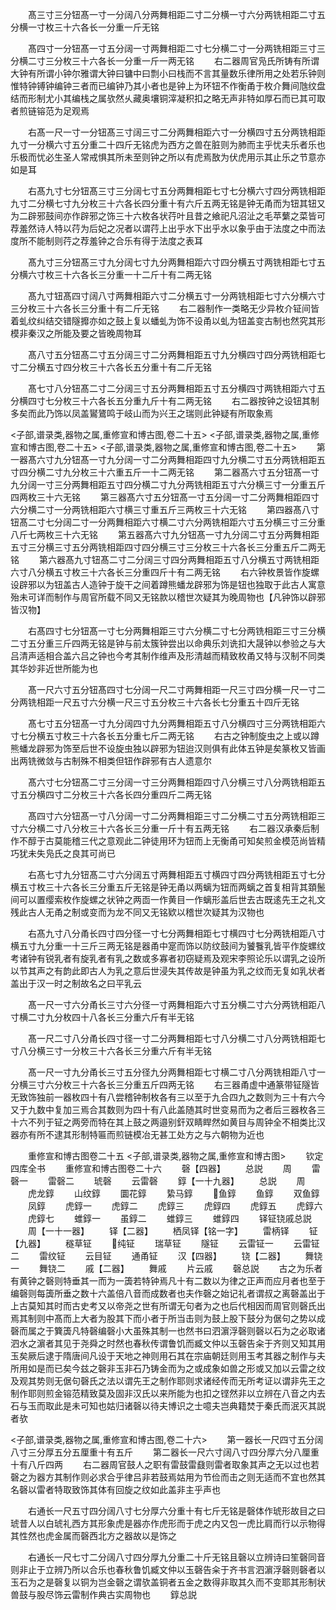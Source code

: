 <!-- { "loadSidebar": true } -->
　　髙三寸三分钮髙一寸一分阔八分两舞相距二寸二分横一寸六分两铣相距二寸五分横一寸枚三十六各长一分重一斤无铭













　　髙四寸一分钮髙一寸五分阔一寸两舞相距二寸七分横二寸一分两铣相距三寸三分横二寸三分枚三十六各长一分重一斤一两无铭
　　右二器周官凫氏所铸有所谓大钟有所谓小钟尔雅谓大钟曰镛中曰剽小曰栈而不言其量数乐律所用之处若乐钟则惟特钟镈钟编钟三者而已编钟乃其小者也是钟上为环钮不作衡甬于枚介舞间虺纹盘结而形制尤小其编栈之属欤然乆藏奥壤铜滓凝积扣之略无声非特如厚石而已其可取者煎链镕范为足观焉






















　　右髙一尺一寸一分钮髙三寸阔三寸二分两舞相距六寸一分横四寸五分两铣相距九寸一分横六寸五分重二十四斤无铭虎为西方之兽在脏则为肺而主乎忧夫乐者乐也乐极而忧必生圣人常戒惧其所未至则钟之所以有虎焉敔为伏虎用示其止乐之节意亦如是耳










　　右髙九寸七分钮髙三寸三分阔七寸五分两舞相距七寸七分横六寸四分两铣相距九寸二分横七寸九分枚三十六各长四分重十有六斤五两无铭是钟无甬而为钮其钮又为二辟邪鼓间亦作辟邪之饰三十六枚各状荇叶且昔之飨祀凡沼沚之毛苹蘩之菜皆可荐羞然诗人特以荇为后妃之况者以谓荇上出乎水下出乎水以象乎由于法度之中而法度所不能制则荇之荐羞钟之合乐有得于法度之表耳








　　髙九寸三分钮髙三寸九分阔七寸九分两舞相距六寸四分横五寸两铣相距七寸五分横六寸枚三十六各长三分重一十二斤十有二两无铭













　　髙九寸钮髙四寸阔八寸两舞相距六寸二分横五寸一分两铣相距七寸六分横六寸三分枚三十六各长三分重十有二斤无铭
　　右二器制作一类略无少异枚介钲间皆着虬纹纠结交错隧攠亦如之鼓上复以蟠虬为饰不设甬以虬为钮盖变古制也然究其形模非秦汉之所能及要之皆晚周物耳









　　髙八寸五分钮髙二寸五分阔三寸二分两舞相距五寸九分横四寸四分两铣相距七寸二分横五寸四分枚三十六各长五分重十有二斤无铭













　　髙七寸八分钮髙二寸二分阔三寸五分两舞相距五寸五分横四寸两铣相距六寸五分横四寸七分枚三十六各长五分重九斤十有二两无铭
　　右二器按钟之设钮其制多矣而此乃饰以凤盖鸑鷟鸣于岐山而为兴王之瑞则此钟疑有所取象焉



<子部,谱录类,器物之属,重修宣和博古图,卷二十五>
<子部,谱录类,器物之属,重修宣和博古图,卷二十五>
<子部,谱录类,器物之属,重修宣和博古图,卷二十五>
　　第一器髙六寸九分钮髙一寸九分阔一寸二分两舞相距四寸九分横二寸五分两铣相距五寸四分横二寸九分枚三十六重五斤一十二两无铭
　　第二器髙六寸五分钮髙一寸九分阔一寸三分两舞相距五寸四分横二寸九分两铣相距五寸六分横三寸一分重五斤四两枚三十六无铭
　　第三器髙六寸五分钮髙一寸五分阔一寸二分两舞相距四寸六分横二寸一分两铣相距六寸横三寸重五斤三两枚三十六无铭
　　第四器髙八寸钮髙二寸七分阔二寸一分两舞相距六寸横二寸六分两铣相距六寸五分横三寸三分重八斤七两枚三十六无铭
　　第五器髙六寸九分钮髙一寸九分阔二寸五分两舞相距五寸三分横三寸五分两铣相距四寸四分横三寸三分枚三十六各长三分重五斤二两无铭
　　第六器髙九寸钮髙二寸二分阔三寸四分两舞相距五寸八分横五寸两铣相距六寸八分横五寸枚三十六各长三分重四斤十有二两无铭
　　右六钟枚景皆作旋螺设辟邪以为钮盖古人造钟于旋干之间着蹲熊蟠龙辟邪为饰是钮也独取于此古人寓意殆未可详而制作与周官所载不同又无铭款以稽世次疑其为晚周物也【凡钟饰以辟邪皆汉物】


















　　右髙四寸七分钮髙一寸七分两舞相距三寸六分横二寸七分两铣相距三寸三分横二寸五分重三斤四两无铭是钟与前太簇钟尝出以命典乐刘诜扣大晟钟以参验之与大吕清声适相合盖六吕之钟也今考其制作维声及形清越而精致枚甬又特与汉制不同类其华妙非近世所能为也










　　髙一尺六寸五分钮髙四寸七分阔一尺二寸两舞相距一尺三寸四分横一尺一寸二分两铣相距一尺五寸六分横一尺三寸五分枚三十六各长七分重五十四斤无铭












　　髙七寸五分钮髙一寸九分阔四寸九分两舞相距五寸八分横四寸三分两铣相距六寸七分横五寸枚三十六各长五分重七斤二两无铭
　　右古之钟制旋虫之上或以蹲熊蟠龙辟邪为饰至后世不设旋虫独以辟邪为钮迨汉则俱有此体五钟是矣篆枚又皆画出两铣微敛与古制殊不相类但钮作辟邪有古人遗意尔









　　髙六寸七分钮髙二寸三分阔一寸三分两舞相距四寸八分横三寸八分两铣相距五寸五分横四寸二分枚三十六各长四分重四斤二两无铭













　　髙四寸六分钮髙一寸八分阔一寸二分两舞相距三寸二分横二寸五分两铣相距三寸六分横二寸八分枚三十六各长三分重一斤十有五两无铭
　　右二器汉承秦后制作不醇于古莫能稽三代之意观此二钟徒用环为钮而上无衡甬可知矣煎金模范尚皆精巧犹未失凫氏之良其可尚已










　　右髙七寸九分钮髙二寸六分阔五寸两舞相距五寸横四寸四分两铣相距五寸七分横五寸枚三十六各长三分重五斤无铭是钟无甬以两螭为钮而两螭之首复相背其頚鬛间可以置缨索枚作旋螺之状钟之两靣一作黄目一作螭形盖后世去古既逺先王之礼文残此古人无甬之制或变而为龙不同又无铭欵以稽世次疑其为汉物也









　　右髙九寸八分甬长四寸四分径一寸七分两舞相距七寸横四寸七分两铣相距八寸横五寸九分重一十三斤三两无铭是器甬中寔而饰以防纹鼓间为饕餮乳皆平作旋螺纹考诸钟有锐乳者有旋乳者有乳之数或多寡者初窃疑焉及观宋李照论乐以谓乳之设所以节其声之有韵此即古人为乳之意后世浸失其传故是钟虽为乳之纹而无复如乳状者盖出于汉一时之制故名之曰平乳云








　　髙一尺一寸六分甬长三寸六分径一寸两舞相距六寸五分横二寸六分两铣相距八寸横二寸九分枚四十八各长三分重六斤有半无铭













　　髙一尺二寸八分甬长四寸径一寸二分两舞相距七寸八分横二寸八分两铣相距七寸八分横三寸一分枚三十六各长三分重六斤有半无铭













　　髙一尺一寸九分甬长三寸五分径九分两舞相距七寸横二寸八分两铣相距八寸一分横三寸六分枚三十六各长三分重五斤四两无铭
　　右三器甬虚中通篆带钲隧皆无致饰独前一器枚四十有八尝稽钟制枚各有三以至于九合四九之数则为三十有六今又于九数中复加三焉合其数则为四十有八此盖随其时世变易而为之者后三器枚各三十六不列于钲之两旁而特在其上鼓之两邉别釬双睛睅然如黄目与周钟全不相类比汉器亦有所不逮其形制特匾而煎链模冶无甚工处方之与六朝物为近也












　　重修宣和博古图卷二十五
<子部,谱录类,器物之属,重修宣和博古图>
　　钦定四库全书
　　重修宣和博古图卷二十六
　　磬【四器】
　　总説
　　周
　　雷磬一
　　雷磬二
　　琥磬
　　云雷磬
　　錞【一十九器】
　　总説
　　周
　　虎龙錞
　　山纹錞
　　圜花錞
　　絷马錞
　　鱼錞
　　鱼錞
　　双鱼錞
　　凤錞
　　虎錞一
　　虎錞二
　　虎錞三
　　虎錞四
　　虎錞五
　　虎錞六
　　虎錞七
　　蜼錞一
　　虽錞二
　　蜼錞三
　　蜼錞四
　　铎钲铙戚总説
　　周【一十一器】
　　铎【二器】
　　栖凤铎【铭一字】
　　雷柄铎
　　钲【九器】
　　穟草钲
　　纯钲
　　瑞草钲
　　隧钲
　　云雷钲一
　　云雷钲二
　　雷纹钲
　　云目钲
　　通甬钲
　　汉【四器】
　　铙【二器】
　　舞铙一
　　舞铙二
　　戚【二器】
　　舞戚
　　片云戚
　　磬总説
　　古之为乐者有黄钟之磬则特垂其一而为一簴若特钟焉凡十有二数以为律之正声而应月者也至于编磬则每簴所垂之数十六盖倍八音而成数者也夫作磬之始记礼者谓叔之离磬盖出于上古莫知其时而古史考又以帝尧之世有所谓无句者为之也后代相因而周官则磬氏出焉其制则中髙而上大者为股其下而小者于所当击则为鼓上股下鼓分为倨句之势以成磬而属之于簨簴凡特磬编磬小大虽殊其制一也然书曰泗濵浮磬则磬以石为之必取诸泗水之濵者其见于尧舜之时然也春秋传谓鲁饥而臧文仲以玉磬告籴于齐则又知其用玉矣厥后逮于隋唐间凡设于天地之神则用石其在宗庙朝廷则用玉考其器之制作与夫所用如是而已矣今兹之磬非玉非石乃铸金而为之或成象如兽之形或又加以云雷之纹及观其势则无倨句磬氏之法以谓先王之制作耶则求诸经传而无所考证以谓非先王之制作耶则煎金镕范精致莫及固非汉氏以来所能为也扣之铿然非以立辨在八音之内去石与玉而取此是未可知也姑归诸磬以待夫博识之士噫夫岂典籍焚于秦氏而泯灭其説者欤






<子部,谱录类,器物之属,重修宣和博古图,卷二十六>
　　第一器长一尺四寸五分阔八寸三分厚五分五厘重十有五斤
　　第二器长一尺六寸阔八寸四分厚六分八厘重十有八斤四两
　　右二器周官鼓人之职有雷鼓雷鼗则雷者取象其声之无以过也若磬之为器方其制作则必求合乎律吕非若鼓焉姑用为节俭而击之则无适而不宜也然其名磬以雷者特取致饰其体有回旋之纹如此盖非主乎声也















　　右通长一尺五寸四分阔八寸七分厚六分重十有七斤无铭是磬体作琥形故目之曰琥昔人以白琥礼西方其形象虎是器亦作虎形而于虎之内又包一虎比肩而行以示物得其性然也虎金属而磬西北方之器故以是饰之











　　右通长一尺七寸二分阔八寸四分厚九分重二十斤无铭且磬以立辨诗曰笙磬同音则非止于立辨乃所以合乐也春秋鲁饥臧文仲以玉磬告籴于齐书言泗濵浮磬则磬者以玉石为之是磬复以铜为岂金磬之谓欤盖铜者五金之数得非取其久而不变耶其形制状兽鼓与股尽饰云雷制作典古实周物也
　　錞总説
